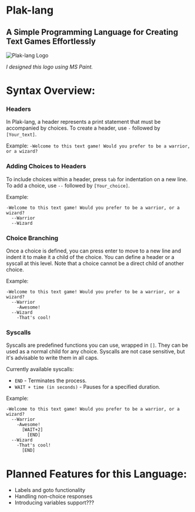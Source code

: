 # Plak-lang
## A Simple Programming Language for Creating Text Games Effortlessly

![Plak-lang Logo](https://github.com/SuperTavor/G-lang/assets/111663937/89333559-7c5e-4f93-829f-077d1cd30a6b)

*I designed this logo using MS Paint.*

# Syntax Overview:
### Headers
In Plak-lang, a header represents a print statement that must be accompanied by choices.
To create a header, use `-` followed by `[Your_text]`.

Example:
```-Welcome to this text game! Would you prefer to be a warrior, or a wizard?```

### Adding Choices to Headers
To include choices within a header, press `tab` for indentation on a new line.
To add a choice, use `--` followed by `[Your_choice]`.

Example:
```
-Welcome to this text game! Would you prefer to be a warrior, or a wizard?
  --Warrior
  --Wizard
```

### Choice Branching
Once a choice is defined, you can press enter to move to a new line and indent it to make it a child of the choice.
You can define a header or a syscall at this level. Note that a choice cannot be a direct child of another choice.

Example:
```
-Welcome to this text game! Would you prefer to be a warrior, or a wizard?
  --Warrior
    -Awesome!
  --Wizard
    -That's cool!
```

### Syscalls
Syscalls are predefined functions you can use, wrapped in `[]`. They can be used as a normal child for any choice. Syscalls are not case sensitive, but it's advisable to write them in all caps.

Currently available syscalls:
- `END` - Terminates the process.
- `WAIT + time (in seconds)` - Pauses for a specified duration.

Example:
```
-Welcome to this text game! Would you prefer to be a warrior, or a wizard?
  --Warrior
    -Awesome!
      [WAIT+2]
        [END]
  --Wizard
    -That's cool!
      [END]
```

# Planned Features for this Language:
- Labels and goto functionality
- Handling non-choice responses
- Introducing variables support???
